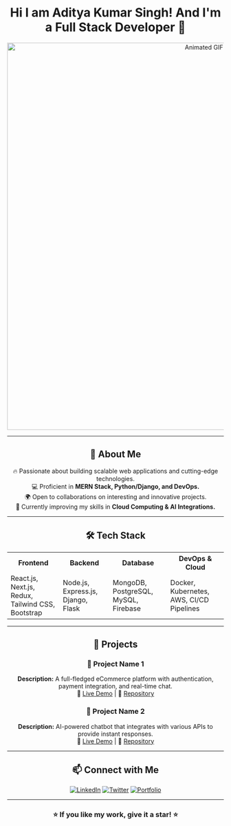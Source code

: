 # <h1 align="center">Hi I am Aditya Kumar Singh! And I'm a Full Stack Developer 🚀</h1>

<p align="center">
  <img src="abc.gif" alt="Animated GIF" width="900" />
</p>

---

<h2 align="center">🌟 About Me</h2>

<p align="center">
🔥 Passionate about building scalable web applications and cutting-edge technologies.<br>
💻 Proficient in <strong>MERN Stack, Python/Django, and DevOps.</strong><br>
🌍 Open to collaborations on interesting and innovative projects.<br>
🎯 Currently improving my skills in <strong>Cloud Computing & AI Integrations.</strong>
</p>

---

<h2 align="center">🛠️ Tech Stack</h2>

<table align="center">
<tr>
  <th>Frontend</th>
  <th>Backend</th>
  <th>Database</th>
  <th>DevOps & Cloud</th>
</tr>
<tr>
  <td>React.js, Next.js, Redux, Tailwind CSS, Bootstrap</td>
  <td>Node.js, Express.js, Django, Flask</td>
  <td>MongoDB, PostgreSQL, MySQL, Firebase</td>
  <td>Docker, Kubernetes, AWS, CI/CD Pipelines</td>
</tr>
</table>

---

<h2 align="center">🚀 Projects</h2>

<h3 align="center">🔹 Project Name 1</h3>
<p align="center">
<strong>Description:</strong> A full-fledged eCommerce platform with authentication, payment integration, and real-time chat.<br>
🔗 <a href="#">Live Demo</a> | 📂 <a href="#">Repository</a>
</p>

<h3 align="center">🔹 Project Name 2</h3>
<p align="center">
<strong>Description:</strong> AI-powered chatbot that integrates with various APIs to provide instant responses.<br>
🔗 <a href="#">Live Demo</a> | 📂 <a href="#">Repository</a>
</p>

---

<h2 align="center">📫 Connect with Me</h2>

<p align="center">
<a href="#"><img src="https://img.shields.io/badge/LinkedIn-blue?logo=linkedin" alt="LinkedIn"></a>
<a href="#"><img src="https://img.shields.io/badge/Twitter-black?logo=twitter" alt="Twitter"></a>
<a href="#"><img src="https://img.shields.io/badge/Portfolio-orange?logo=react" alt="Portfolio"></a>
</p>

---

<h3 align="center">⭐ If you like my work, give it a star! ⭐</h3>




